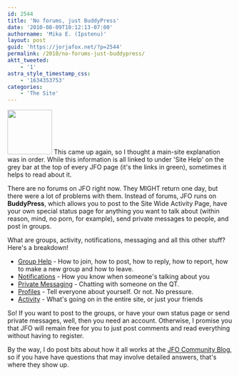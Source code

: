 ```yaml
---
id: 2544
title: 'No forums, just BuddyPress'
date: '2010-08-09T10:12:13-07:00'
authorname: 'Mika E. (Ipstenu)'
layout: post
guid: 'https://jorjafox.net/?p=2544'
permalink: /2010/no-forums-just-buddypress/
aktt_tweeted:
    - '1'
astra_style_timestamp_css:
    - '1634353753'
categories:
    - 'The Site'
---
```


<img src="//static.jorjafox.net/wordpress/2010/08/buddypress-100x100.jpg" alt="" title="buddypress" width="100" height="100" class="alignleft size-thumbnail wp-image-2545" /> This came up again, so I thought a main-site explanation was in order. While this information is all linked to under 'Site Help' on the grey bar at the top of every JFO page (it's the links in green), sometimes it helps to read about it.

There are no forums on JFO right now. They MIGHT return one day, but there were a lot of problems with them.  Instead of forums, JFO runs on <strong>BuddyPress</strong>, which allows you to post to the Site Wide Activity Page, have your own special status page for anything you want to talk about (within reason, mind, no porn, for example), send private messages to people, and post in groups.

What are groups, activity, notifications, messaging and all this other stuff? Here's a breakdown!
<ul>
	<li><a href="https://jorjafox.net/community/groups/">Group Help</a> - How to join, how to post, how to reply, how to report, how to make a new group and how to leave.</li>
	<li><a href="https://jorjafox.net/community/notifications/">Notifications</a> - How you know when someone's talking about you</li>
	<li><a href="https://jorjafox.net/community/messaging/">Private Messaging</a> - Chatting with someone on the QT.</li>
	<li><a href="https://jorjafox.net/community/profiles/">Profiles</a> - Tell everyone about yourself. Or not. No pressure.</li>
	<li><a href="https://jorjafox.net/community/activity/">Activity</a> - What's going on in the entire site, or just your friends</li>
</ul>

So! If you want to post to the groups, or have your own status page or send private messages, well, then you need an account. Otherwise, I promise you that JFO will remain free for you to just post comments and read everything without having to register.

By the way, I do post bits about how it all works at the <a href="https://jorjafox.net/community/">JFO Community Blog</a>, so if you have have questions that may involve detailed answers, that's where they show up.
